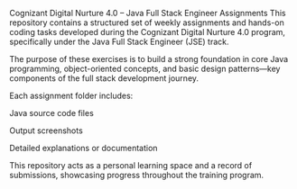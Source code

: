 Cognizant Digital Nurture 4.0 – Java Full Stack Engineer Assignments
This repository contains a structured set of weekly assignments and hands-on coding tasks developed during the Cognizant Digital Nurture 4.0 program, specifically under the Java Full Stack Engineer (JSE) track.

The purpose of these exercises is to build a strong foundation in core Java programming, object-oriented concepts, and basic design patterns—key components of the full stack development journey.

Each assignment folder includes:

Java source code files

Output screenshots

Detailed explanations or documentation

This repository acts as a personal learning space and a record of submissions, showcasing progress throughout the training program.